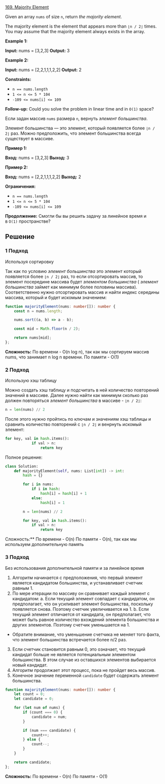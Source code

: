 [169. Majority Element](https://leetcode.com/problems/majority-element/)

Given an array `nums` of size `n`, return _the majority element_.

The majority element is the element that appears more than `⌊n / 2⌋` times. You may assume that the majority element always exists in the array.

**Example 1:**

**Input:** nums = [3,2,3]
**Output:** 3

**Example 2:**

**Input:** nums = [2,2,1,1,1,2,2]
**Output:** 2

**Constraints:**

- `n == nums.length`
- `1 <= n <= 5 * 104`
- `-109 <= nums[i] <= 109`

**Follow-up:** Could you solve the problem in linear time and in `O(1)` space?

Если задан массив `nums` размера `n`, вернуть _элемент большинства_.

Элемент большинства — это элемент, который появляется более `⌊n / 2⌋` раз. Можно предположить, что элемент большинства всегда существует в массиве.

**Пример 1:**

**Вход:** nums = [3,2,3]
**Выход:** 3

**Пример 2:**

**Вход:** nums = [2,2,1,1,1,2,2]
**Выход:** 2

**Ограничения:**

- `n == nums.length`
- `1 <= n <= 5 * 104`
- `-109 <= nums[i] <= 109`

**Продолжение:** Смогли бы вы решить задачу за линейное время и в `O(1)` пространстве?


## Решение

###  1 Подход

Используя сортировку

Так как по условию _элемент большинства_ это элемент который появляется более `⌊n / 2⌋` раз, то если отсортировать массив, то элемент посередине массива будет  _элементом большинства_ ( _элемент большинства_ займет как минимум более половины массива). Соответственно нужно отсортировать массив и найти индекс середины массива, который и будет искомым значением:
```typescript
function majorityElement(nums: number[]): number {
    const n = nums.length;

    nums.sort((a, b) => a - b);

    const mid = Math.floor(n / 2);

    return nums[mid];
};
```

**Сложность:**
По времени - O(n log n), так как мы сортируем массив nums, что занимает n log n времени.
По памяти - O(1)

###  2 Подход

Использую хэш таблицу

Можно создать хэш таблицу и подсчитать в ней количество повторений значений в массиве. Далее нужно найти как минимум сколько раз должен повторяться  _элемент большинства_ в массиве - `⌊n / 2⌋`:
```python
n = len(nums) // 2
```
После этого нужно пройтись по ключам и значениям хэш таблицы и сравнить количество повторений с  `⌊n / 2⌋` и венрнуть искомый элемент:
```python
for key, val in hash.items():
            if val > n:
                return key 
```

Полное решение:

```python
class Solution:
    def majorityElement(self, nums: List[int]) -> int:
        hash = {}

        for i in nums:
            if i in hash:
                hash[i] = hash[i] + 1
            else:
                hash[i] = 1

        n = len(nums) // 2

        for key, val in hash.items():
            if val > n:
                return key 
```
Сложность:**
По времени - O(n)
По памяти - O(n), так как мы используем дополнительную память
###  3 Подход

Без использования дополнительной памяти и за линейное время

1. Алгоритм начинается с предположения, что первый элемент является кандидатом большинства, и устанавливает счетчик равным 1.
2. По мере итерации по массиву он сравнивает каждый элемент с кандидатом:
a. Если текущий элемент совпадает с кандидатом, он предполагает, что он усиливает элемент большинства, поскольку появляется снова. Поэтому счетчик увеличивается на 1.
b. Если текущий элемент отличается от кандидата, он предполагает, что может быть равное количество вхождений элемента большинства и других элементов. Поэтому счетчик уменьшается на 1.
- Обратите внимание, что уменьшение счетчика не меняет того факта, что элемент большинства встречается более n/2 раз.
3. Если счетчик становится равным 0, это означает, что текущий кандидат больше не является потенциальным элементом большинства. В этом случае из оставшихся элементов выбирается новый кандидат.
4. Алгоритм продолжает этот процесс, пока не пройдет весь массив.
5. Конечное значение переменной `candidate` будет содержать элемент большинства.

```typescript
function majorityElement(nums: number[]): number {
    let count = 0;
    let candidate = 0;

    for (let num of nums) {
        if (count === 0) {
            candidate = num;
        }

        if (num === candidate) {
            count++;
        } else {
            count--;
        }
    }

    return candidate;
};
```

**Сложность:**
По времени - O(n)
По памяти - O(1)